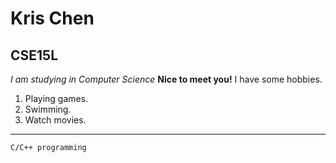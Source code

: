 # Kris Chen
## CSE15L
*I am studying in Computer Science*
**Nice to meet you!**
I have some hobbies.
1. Playing games.
2. Swimming.
3. Watch movies.
---

```
C/C++ programming
```
